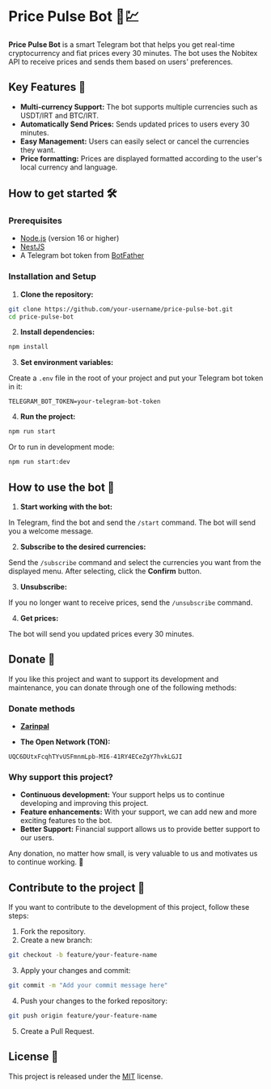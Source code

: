 # Price Pulse Bot 🤖💹

**Price Pulse Bot** is a smart Telegram bot that helps you get real-time cryptocurrency and fiat prices every 30 minutes. The bot uses the Nobitex API to receive prices and sends them based on users' preferences.

## Key Features 🌟

- **Multi-currency Support:** The bot supports multiple currencies such as USDT/IRT and BTC/IRT.
- **Automatically Send Prices:** Sends updated prices to users every 30 minutes.
- **Easy Management:** Users can easily select or cancel the currencies they want.
- **Price formatting:** Prices are displayed formatted according to the user's local currency and language.

## How to get started 🛠️

### Prerequisites

- [Node.js](https://nodejs.org/) (version 16 or higher)
- [NestJS](https://nestjs.com/)
- A Telegram bot token from [BotFather](https://core.telegram.org/bots#botfather)

### Installation and Setup

1. **Clone the repository:**

```bash
git clone https://github.com/your-username/price-pulse-bot.git
cd price-pulse-bot
```

2. **Install dependencies:**

```bash
npm install
```

3. **Set environment variables:**

Create a `.env` file in the root of your project and put your Telegram bot token in it:

```env
TELEGRAM_BOT_TOKEN=your-telegram-bot-token
```

4. **Run the project:**

```bash
npm run start
```

Or to run in development mode:

```bash
npm run start:dev
```

## How to use the bot 🤖

1. **Start working with the bot:**

In Telegram, find the bot and send the `/start` command. The bot will send you a welcome message.

2. **Subscribe to the desired currencies:**

Send the `/subscribe` command and select the currencies you want from the displayed menu. After selecting, click the **Confirm** button.

3. **Unsubscribe:**

If you no longer want to receive prices, send the `/unsubscribe` command.

4. **Get prices:**

The bot will send you updated prices every 30 minutes.

## Donate 💖

If you like this project and want to support its development and maintenance, you can donate through one of the following methods:

### Donate methods

- [**Zarinpal**](https://zarinp.al/668251)

- **The Open Network (TON):**

```text
UQC6DUtxFcqhTYvUSFmnmLpb-MI6-41RY4ECeZgY7hvkLGJI
```

### Why support this project?

- **Continuous development:** Your support helps us to continue developing and improving this project.
- **Feature enhancements:** With your support, we can add new and more exciting features to the bot.
- **Better Support:** Financial support allows us to provide better support to our users.

Any donation, no matter how small, is very valuable to us and motivates us to continue working. 🙏

## Contribute to the project 🤝

If you want to contribute to the development of this project, follow these steps:

1. Fork the repository.
2. Create a new branch:

```bash
git checkout -b feature/your-feature-name
```

3. Apply your changes and commit:

```bash
git commit -m "Add your commit message here"
```

4. Push your changes to the forked repository:

```bash
git push origin feature/your-feature-name
```

5. Create a Pull Request.

## License 📜

This project is released under the [MIT](LICENSE) license.
